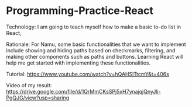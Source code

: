 # Programming-Practice-React

Technology: I am going to teach myself how to make a basic to-do list in React,

Rationale: For Namu, some basic functionalities that we want to implement include showing and hiding paths based on checkmarks, filtering, and making other components such as paths and buttons. Learning React will help me get started with implementing these functionalities.

Tutorial: https://www.youtube.com/watch?v=hQAHSlTtcmY&t=406s

Video of my result: https://drive.google.com/file/d/1QrMmCKsSPj5xH7ynajqjQnyJli-PgQJG/view?usp=sharing 
